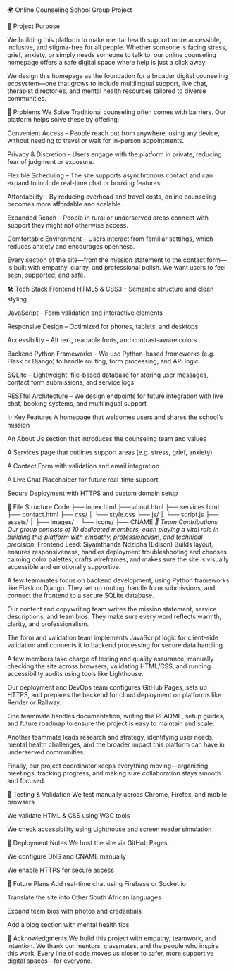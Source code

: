 🌍 Online Counseling School Group Project

💬 Project Purpose

We building this platform to make mental health support more accessible, inclusive, and stigma-free for all people. Whether someone is facing stress, grief, anxiety, or simply needs someone to talk to, our online counseling homepage offers a safe digital space where help is just a click away.

We design this homepage as the foundation for a broader digital counseling ecosystem—one that grows to include multilingual support, live chat, therapist directories, and mental health resources tailored to diverse communities.

🧠 Problems We Solve
Traditional counseling often comes with barriers. Our platform helps solve these by offering:

Convenient Access – People reach out from anywhere, using any device, without needing to travel or wait for in-person appointments.

Privacy & Discretion – Users engage with the platform in private, reducing fear of judgment or exposure.

Flexible Scheduling – The site supports asynchronous contact and can expand to include real-time chat or booking features.

Affordability – By reducing overhead and travel costs, online counseling becomes more affordable and scalable.

Expanded Reach – People in rural or underserved areas connect with support they might not otherwise access.

Comfortable Environment – Users interact from familiar settings, which reduces anxiety and encourages openness.

Every section of the site—from the mission statement to the contact form—is built with empathy, clarity, and professional polish. We want users to feel seen, supported, and safe.

🛠️ Tech Stack
Frontend
HTML5 & CSS3 – Semantic structure and clean styling

JavaScript – Form validation and interactive elements

Responsive Design – Optimized for phones, tablets, and desktops

Accessibility – Alt text, readable fonts, and contrast-aware colors

Backend
Python Frameworks – We use Python-based frameworks (e.g. Flask or Django) to handle routing, form processing, and API logic

SQLite – Lightweight, file-based database for storing user messages, contact form submissions, and service logs

RESTful Architecture – We design endpoints for future integration with live chat, booking systems, and multilingual support

✨ Key Features
A homepage that welcomes users and shares the school’s mission

An About Us section that introduces the counseling team and values

A Services page that outlines support areas (e.g. stress, grief, anxiety)

A Contact Form with validation and email integration

A Live Chat Placeholder for future real-time support

Secure Deployment with HTTPS and custom domain setup

📁 File Structure
Code
├── index.html
├── about.html
├── services.html
├── contact.html
├── css/
│   └── style.css
├── js/
│   └── script.js
├── assets/
│   ├── images/
│   └── icons/
├── CNAME
*👥 Team Contributions*
*Our group consists of 10 dedicated members, each playing a vital role in building this platform with empathy, professionalism, and technical precision.*
Frontend Lead: Siyamthanda Ndzipha (Edison) Builds layout, ensures responsiveness, handles deployment troubleshooting and chooses calming color palettes, crafts wireframes, and makes sure the site is visually accessible and emotionally supportive.

A few teammates focus on backend development, using Python frameworks like Flask or Django. They set up routing, handle form submissions, and connect the frontend to a secure SQLite database.

Our content and copywriting team writes the mission statement, service descriptions, and team bios. They make sure every word reflects warmth, clarity, and professionalism.

The form and validation team implements JavaScript logic for client-side validation and connects it to backend processing for secure data handling.

A few members take charge of testing and quality assurance, manually checking the site across browsers, validating HTML/CSS, and running accessibility audits using tools like Lighthouse.

Our deployment and DevOps team configures GitHub Pages, sets up HTTPS, and prepares the backend for cloud deployment on platforms like Render or Railway.

One teammate handles documentation, writing the README, setup guides, and future roadmap to ensure the project is easy to maintain and scale.

Another teammate leads research and strategy, identifying user needs, mental health challenges, and the broader impact this platform can have in underserved communities.

Finally, our project coordinator keeps everything moving—organizing meetings, tracking progress, and making sure collaboration stays smooth and focused.

🧪 Testing & Validation
We test manually across Chrome, Firefox, and mobile browsers

We validate HTML & CSS using W3C tools

We check accessibility using Lighthouse and screen reader simulation

🚀 Deployment Notes
We host the site via GitHub Pages

We configure DNS and CNAME manually

We enable HTTPS for secure access

🔮 Future Plans
Add real-time chat using Firebase or Socket.io

Translate the site into Other South African languages

Expand team bios with photos and credentials

Add a blog section with mental health tips

🙏 Acknowledgments
We build this project with empathy, teamwork, and intention. We thank our mentors, classmates, and the people who inspire this work. Every line of code moves us closer to safer, more supportive digital spaces—for everyone.
